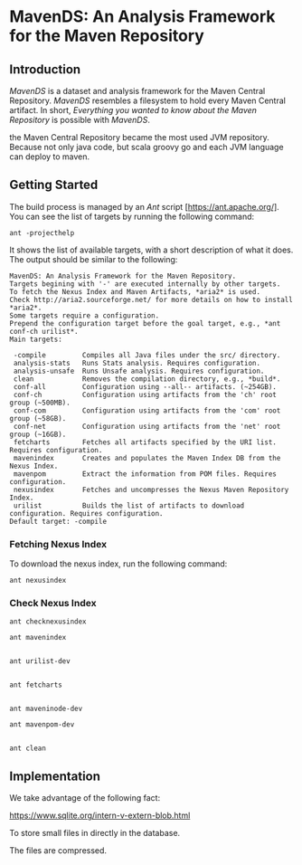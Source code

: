 
# MavenDS: An Analysis Framework for the Maven Repository


## Introduction

*MavenDS* is a dataset and analysis framework for the Maven Central Repository.
*MavenDS* resembles a filesystem to hold every Maven Central artifact.
In short, *Everything you wanted to know about the Maven Repository* is possible with *MavenDS*.


the Maven Central Repository became the most used JVM repository.
Because not only java code, but scala groovy go and each JVM language can deploy to maven.

## Getting Started

The build process is managed by an *Ant* script [https://ant.apache.org/].
You can see the list of targets by running the following command:

    ant -projecthelp

It shows the list of available targets, with a short description of what it does.
The output should be similar to the following:

```
MavenDS: An Analysis Framework for the Maven Repository.
Targets begining with '-' are executed internally by other targets.
To fetch the Nexus Index and Maven Artifacts, *aria2* is used.
Check http://aria2.sourceforge.net/ for more details on how to install *aria2*.
Some targets require a configuration.
Prepend the configuration target before the goal target, e.g., *ant conf-ch urilist*.
Main targets:

 -compile         Compiles all Java files under the src/ directory.
 analysis-stats   Runs Stats analysis. Requires configuration.
 analysis-unsafe  Runs Unsafe analysis. Requires configuration.
 clean            Removes the compilation directory, e.g., *build*.
 conf-all         Configuration using --all-- artifacts. (~254GB).
 conf-ch          Configuration using artifacts from the 'ch' root group (~500MB).
 conf-com         Configuration using artifacts from the 'com' root group (~58GB).
 conf-net         Configuration using artifacts from the 'net' root group (~16GB).
 fetcharts        Fetches all artifacts specified by the URI list. Requires configuration.
 mavenindex       Creates and populates the Maven Index DB from the Nexus Index.
 mavenpom         Extract the information from POM files. Requires configuration.
 nexusindex       Fetches and uncompresses the Nexus Maven Repository Index.
 urilist          Builds the list of artifacts to download configuration. Requires configuration.
Default target: -compile
```

### Fetching Nexus Index

To download the nexus index, run the following command:

    ant nexusindex

### Check Nexus Index

    ant checknexusindex

    ant mavenindex

 
    ant urilist-dev

 
    ant fetcharts

 
    ant maveninode-dev

    ant mavenpom-dev

 
    ant clean

## Implementation

We take advantage of the following fact:

https://www.sqlite.org/intern-v-extern-blob.html

To store small files in directly in the database.

The files are compressed.
